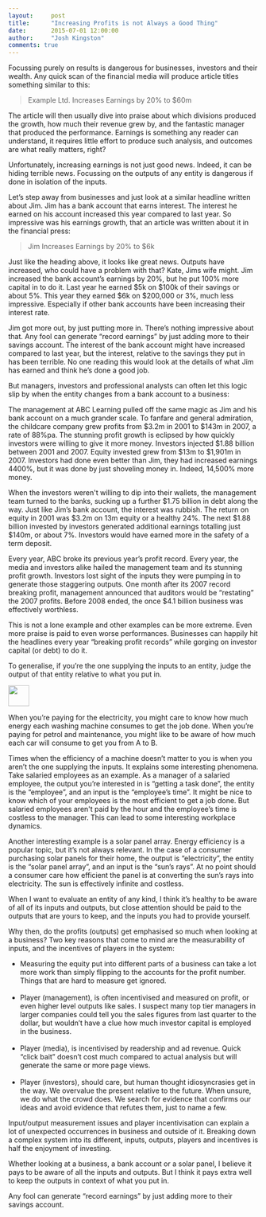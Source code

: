 ```yaml
---
layout:     post
title:      "Increasing Profits is not Always a Good Thing"
date:       2015-07-01 12:00:00
author:     "Josh Kingston"
comments: true
---
```

Focussing purely on results is dangerous for businesses, investors and their wealth. Any quick scan of the financial media will produce article titles something similar to this:

<blockquote>Example Ltd. Increases Earnings by 20% to $60m</blockquote>

The article will then usually dive into praise about which divisions produced the growth, how much their revenue grew by, and the fantastic manager that produced the performance. Earnings is something any reader can understand, it requires little effort to produce such analysis, and outcomes are what really matters, right?

Unfortunately, increasing earnings is not just good news. Indeed, it can be hiding terrible news. Focussing on the outputs of any entity is dangerous if done in isolation of the inputs. 

Let’s step away from businesses and just look at a similar headline written about Jim. Jim has a bank account that earns interest. The interest he earned on his account increased this year compared to last year. So impressive was his earnings growth, that an article was written about it in the financial press:

<blockquote>Jim Increases Earnings by 20% to $6k</blockquote>

Just like the heading above, it looks like great news. Outputs have increased, who could have a problem with that? Kate, Jims wife might. Jim increased the bank account’s earnings by 20%, but he put 100% more capital in to do it. Last year he earned $5k on $100k of their savings or about 5%. This year they earned $6k on $200,000 or 3%, much less impressive. Especially if other bank accounts have been increasing their interest rate.

Jim got more out, by just putting more in. There’s nothing impressive about that. Any fool can generate “record earnings” by just adding more to their savings account. The interest of the bank account might have increased compared to last year, but the interest, relative to the savings they put in has been terrible. No one reading this would look at the details of what Jim has earned and think he’s done a good job.

But managers, investors and professional analysts can often let this logic slip by when the entity changes from a bank account to a business:

The management at ABC Learning pulled off the same magic as Jim and his bank account on a much grander scale. To fanfare and general admiration, the childcare company grew profits from $3.2m in 2001 to $143m in 2007, a rate of 88%pa. The stunning profit growth is eclipsed by how quickly investors were willing to give it more money. Investors injected $1.88 billion between 2001 and 2007. Equity invested grew from $13m to $1,901m in 2007. Investors had done even better than Jim, they had increased earnings 4400%, but it was done by just shoveling money in. Indeed, 14,500% more money.

When the investors weren't willing to dip into their wallets, the management team turned to the banks, sucking up a further $1.75 billion in debt along the way. Just like Jim’s bank account, the interest was rubbish. The return on equity in 2001 was $3.2m on 13m equity or a healthy 24%. The next $1.88 billion invested by investors generated additional earnings totalling just $140m, or about 7%. Investors would have earned more in the safety of a term deposit.

Every year, ABC broke its previous year’s profit record. Every year, the media and investors alike hailed the management team and its stunning profit growth. Investors lost sight of the inputs they were pumping in to generate those staggering outputs. One month after its 2007 record breaking profit, management announced that auditors would be “restating” the 2007 profits. Before 2008 ended, the once $4.1 billion business was effectively worthless. 

This is not a lone example and other examples can be more extreme. Even more praise is paid to even worse performances. Businesses can happily hit the headlines every year “breaking profit records” while gorging on investor capital (or debt) to do it. 

To generalise, if you’re the one supplying the inputs to an entity, judge the output of that entity relative to what you put in. 

<img src="{{ site.baseurl }}/img/BlogBash.png" height="42">

When you’re paying for the electricity, you might care to know how much energy each washing machine consumes to get the job done. When you’re paying for petrol and maintenance, you might like to be aware of how much each car will consume to get you from A to B. 

Times when the efficiency of a machine doesn’t matter to you is when you aren’t the one supplying the inputs. It explains some interesting phenomena.  Take salaried employees as an example. As a manager of a salaried employee, the output you’re interested in is “getting a task done”, the entity is the “employee”, and an input is the “employee’s time”. It might be nice to know which of your employees is the most efficient to get a job done. But salaried employees aren't paid by the hour and the employee’s time is costless to the manager. This can lead to some interesting workplace dynamics.

Another interesting example is a solar panel array. Energy efficiency is a popular topic, but it’s not always relevant. In the case of a consumer purchasing solar panels for their home, the output is “electricity”, the entity is the “solar panel array”, and an input is the “sun’s rays”. At no point should a consumer care how efficient the panel is at converting the sun’s rays into electricity. The sun is effectively infinite and costless. 

When I want to evaluate an entity of any kind, I think it’s healthy to be aware of all of its inputs and outputs, but close attention should be paid to the outputs that are yours to keep, and the inputs you had to provide yourself. 

Why then, do the profits (outputs) get emphasised so much when looking at a business? Two key reasons that come to mind are the measurability of inputs, and the incentives of players in the system:

<ul>
<li>Measuring the equity put into different parts of a business can take a lot more work than simply flipping to the accounts for the profit number. Things that are hard to measure get ignored. </li><br>

<li>Player (management), is often incentivised and measured on profit, or even higher level outputs like sales. I suspect many top tier managers in larger companies could tell you the sales figures from last quarter to the dollar, but wouldn’t have a clue how much investor capital is employed in the business.</li><br> 

<li>Player (media), is incentivised by readership and ad revenue. Quick “click bait” doesn’t cost much compared to actual analysis but will generate the same or more page views.</li><br>

<li>Player (investors), should care, but human thought idiosyncrasies get in the way. We overvalue the present relative to the future. When unsure, we do what the crowd does. We search for evidence that confirms our ideas and avoid evidence that refutes them, just to name a few.</li></ul>

Input/output measurement issues and player incentivisation can explain a lot of unexpected occurrences in business and outside of it. Breaking down a complex system into its different, inputs, outputs, players and incentives is half the enjoyment of investing. 

Whether looking at a business, a bank account or a solar panel, I believe it pays to be aware of all the inputs and outputs. But I think it pays extra well to keep the outputs in context of what you put in.

Any fool can generate “record earnings” by just adding more to their savings account.